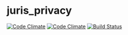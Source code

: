 # juris_privacy
[![Code Climate](https://codeclimate.com/github/NemboWeb/juris_privacy/badges/gpa.svg)](https://codeclimate.com/github/NemboWeb/juris_privacy)
[![Code Climate](https://codeclimate.com/github/NemboWeb/juris_privacy/badges/gpa.svg)](https://codeclimate.com/github/NemboWeb/juris_privacy)
[![Build Status](https://travis-ci.org/NemboWeb/juris_privacy.svg)](https://travis-ci.org/NemboWeb/juris_privacy)
